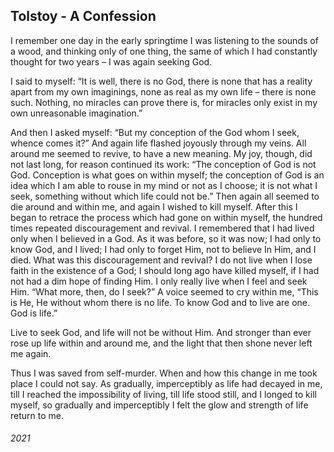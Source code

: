## Tolstoy - A Confession

I remember one day in the early springtime I was listening to the sounds of a wood, and thinking only of one thing, the same of which I had constantly thought for two years – I was again seeking God.

I said to myself: “It is well, there is no God, there is none that has a reality apart from my own imaginings, none as real as my own life – there is none such.
Nothing, no miracles can prove there is, for miracles only exist in my own unreasonable imagination.”

And then I asked myself: “But my conception of the God whom I seek, whence comes it?”
And again life flashed joyously through my veins.
All around me seemed to revive, to have a new meaning.
My joy, though, did not last long, for reason continued its work: “The conception of God is not God.
Conception is what goes on within myself; the conception of God is an idea which I am able to rouse in my mind or not as I choose; it is not what I seek, something without which life could not be.”
Then again all seemed to die around and within me, and again I wished to kill myself.
After this I began to retrace the process which had gone on within myself, the hundred times repeated discouragement and revival.
I remembered that I had lived only when I believed in a God.
As it was before, so it was now; I had only to know God, and I lived; I had only to forget Him, not to believe In Him, and I died.
What was this discouragement and revival?
I do not live when I lose faith in the existence of a God; I should long ago have killed myself, if I had not had a dim hope of finding Him.
I only really live when I feel and seek Him.
“What more, then, do I seek?”
A voice seemed to cry within me, “This is He, He without whom there is no life. To know God and to live are one. God is life.”

Live to seek God, and life will not be without Him.
And stronger than ever rose up life within and around me, and the light that then shone never left me again.

Thus I was saved from self-murder.
When and how this change in me took place I could not say.
As gradually, imperceptibly as life had decayed in me, till I reached the impossibility of living, till life stood still, and I longed to kill myself, so gradually and imperceptibly I felt the glow and strength of life return to me.


###### 2021